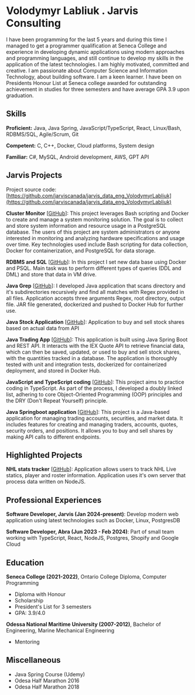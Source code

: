 # Volodymyr Labliuk . Jarvis Consulting

I have been programming for the last 5 years and during this time I managed to get a programmer qualification at Seneca College and experience in developing dynamic applications using modern approaches and programming languages, and still continue to develop my skills in the application of the latest technologies. I am highly motivated, committed and creative. I am passionate about Computer Science and Information Technology, about building software. I am a keen learner. I have been on Presidents Honour List at Seneca college awarded for outstanding achievement in studies for three semesters and have average GPA 3.9 upon graduation.

## Skills

**Proficient:** Java, Java Spring, JavaScript/TypeScript, React, Linux/Bash, RDBMS/SQL, Agile/Scrum, Git

**Competent:** C, C++, Docker, Cloud platforms, System design

**Familiar:** C#, MySQL, Android development, AWS, GPT API

## Jarvis Projects

Project source code: [https://github.com/jarviscanada/jarvis_data_eng_VolodymyrLabliuk](https://github.com/jarviscanada/jarvis_data_eng_VolodymyrLabliuk)


**Cluster Monitor** [[GitHub](https://github.com/jarviscanada/jarvis_data_eng_VolodymyrLabliuk/tree/masterhttps://github.com/jarviscanada/jarvis_data_eng_VolodymyrLabliuk/tree/master/linux_sql)]: This project leverages Bash scripting and Docker to create and manage a system monitoring solution. The goal is to collect and store system information and resource usage in a PostgreSQL database. The users of this project are system administrators or anyone interested in monitoring and analyzing hardware specifications and usage over time. Key technologies used include Bash scripting for data collection, Docker for containerization, and PostgreSQL for data storage.

**RDBMS and SQL** [[GitHub](https://github.com/jarviscanada/jarvis_data_eng_VolodymyrLabliuk/tree/masterhttps://github.com/jarviscanada/jarvis_data_eng_VolodymyrLabliuk/tree/master/sql)]: In this project I set new data base using Docker and PSQL. Main task was to perform different types of queries (DDL and DML) and store that data in VM drive.

**Java Grep** [[GitHub](https://github.com/jarviscanada/jarvis_data_eng_VolodymyrLabliuk/tree/masterhttps://github.com/jarviscanada/jarvis_data_eng_VolodymyrLabliuk/tree/master/core_java/grep)]: I developed Java application that scans directory and it's subdirectories recursively and find all matches with Regex provided in all files. Application accepts three arguments Regex, root directory, output file. JAR file generated, dockerized and pushed to Docker Hub for further use.

**Java Stock Application** [[GitHub](https://github.com/jarviscanada/jarvis_data_eng_VolodymyrLabliuk/tree/masterhttps://github.com/jarviscanada/jarvis_data_eng_VolodymyrLabliuk/tree/master/core_java/jdbc)]: Application to buy and sell stock shares based on actual data from API

**Java Trading App** [[GitHub](https://github.com/jarviscanada/jarvis_data_eng_VolodymyrLabliuk/tree/masterhttps://github.com/jarviscanada/jarvis_data_eng_VolodymyrLabliuk/tree/master/core_java/springboot)]: This application is built using Java Spring Boot and REST API. It interacts with the IEX Quote API to retrieve financial data, which can then be saved, updated, or used to buy and sell stock shares, with the quantities tracked in a database. The application is thoroughly tested with unit and integration tests, dockerized for containerized deployment, and stored in Docker Hub.

**JavaScript and TypeScript coding** [[GitHub](https://github.com/jarviscanada/jarvis_data_eng_VolodymyrLabliuk/tree/masterhttps://github.com/jarviscanada/jarvis_data_eng_VolodymyrLabliuk/tree/master/JavaScript_TypeScript)]: This project aims to practice coding in TypeScript. As part of the process, I developed a doubly linked list, adhering to core Object-Oriented Programming (OOP) principles and the DRY (Don't Repeat Yourself) principle.

**Java Springboot application** [[GitHub](https://github.com/jarviscanada/jarvis_data_eng_VolodymyrLabliuk/tree/masterhttps://github.com/jarviscanada/jarvis_data_eng_VolodymyrLabliuk/tree/master/springboot)]: This project is a Java-based application for managing trading accounts, securities, and market data. It includes features for creating and managing traders, accounts, quotes, security orders, and positions. It allows you to buy and sell shares by making API calls to different endpoints.


## Highlighted Projects
**NHL stats tracker** [[GitHub](https://github.com/vlabliuk/nhl-stats-app)]: Application allows users to track NHL Live statics, player and roster information. Application uses it's own server that process data written on NodeJS.


## Professional Experiences

**Software Developer, Jarvis (Jan 2024-present)**: Develop modern web application using latest technologies such as Docker, Linux, PostgresDB

**Software Developer, Abra (Jun 2023 - Feb 2024)**: Part of small team working with TypeScript, React, NodeJS, Postgres, Shopify and Google Cloud


## Education
**Seneca College (2021-2022)**, Ontario College Diploma, Computer Programming
- Diploma with Honour
- Scholarship
- President's List for 3 semesters
- GPA: 3.9/4.0

**Odessa National Maritime University (2007-2012)**, Bachelor of Engineering, Marine Mechanical Engineering
- Mentoring


## Miscellaneous
- Java Spring Course (Udemy)
- Odesa Half Marathon 2016
- Odesa Half Marathon 2018